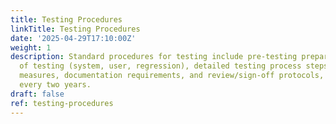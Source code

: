 ```yaml
---
title: Testing Procedures
linkTitle: Testing Procedures
date: '2025-04-29T17:10:00Z'
weight: 1
description: Standard procedures for testing include pre-testing preparation, types
  of testing (system, user, regression), detailed testing process steps, quality control
  measures, documentation requirements, and review/sign-off protocols, with a review
  every two years.
draft: false
ref: testing-procedures
---
```



